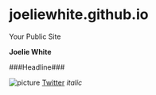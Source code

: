 joeliewhite.github.io
=====================

Your Public Site

 **Joelie White**

###Headline###


![picture](https://fbcdn-sphotos-f-a.akamaihd.net/hphotos-ak-prn2/t1/1469962_10151820450952843_517334860_n.jpg)
[Twitter](http://twitter.com)
*italic*
